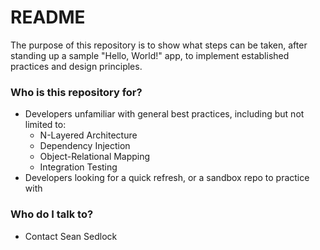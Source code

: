 # README #

The purpose of this repository is to show what steps can be taken, after standing up a sample "Hello, World!" app, to implement established practices and design principles.

### Who is this repository for? ###

* Developers unfamiliar with general best practices, including but not limited to:
    * N-Layered Architecture
    * Dependency Injection
    * Object-Relational Mapping
    * Integration Testing
* Developers looking for a quick refresh, or a sandbox repo to practice with

### Who do I talk to? ###

* Contact Sean Sedlock